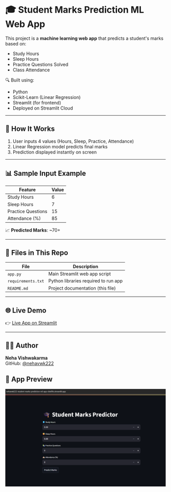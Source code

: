 # 🎓 Student Marks Prediction ML Web App

This project is a **machine learning web app** that predicts a student's marks based on:

- Study Hours
- Sleep Hours
- Practice Questions Solved
- Class Attendance

🔍 Built using:
- Python
- Scikit-Learn (Linear Regression)
- Streamlit (for frontend)
- Deployed on Streamlit Cloud

---

## 🚀 How It Works

1. User inputs 4 values (Hours, Sleep, Practice, Attendance)
2. Linear Regression model predicts final marks
3. Prediction displayed instantly on screen

---

## 📊 Sample Input Example

| Feature            | Value  |
|--------------------|--------|
| Study Hours        | 6      |
| Sleep Hours        | 7      |
| Practice Questions | 15     |
| Attendance (%)     | 85     |

📈 **Predicted Marks**: ~70+

---

## 📁 Files in This Repo

| File              | Description                            |
|-------------------|----------------------------------------|
| `app.py`          | Main Streamlit web app script          |
| `requirements.txt`| Python libraries required to run app   |
| `README.md`       | Project documentation (this file)      |

---

## 🌐 Live Demo

👉 [Live App on Streamlit](https://student-marks-prediction-ml.streamlit.app)

---

## 👩‍💻 Author

**Neha Vishwakarma**   
GitHub: [@nehavwk222](https://github.com/nehavwk222)

## 📸 App Preview

![App Screenshot](screenshot.png)
